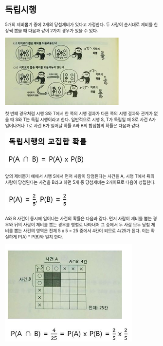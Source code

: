 # 독립시행

5개의 제비뽑기 중에 2개의 당첨제비가 있다고 가정한다. 두 사람이 순서대로 제비를 한 장씩 뽑을 때 다음과 같이 2가지 경우가 있을 수 있다.

![](./Figure/Independent_Trial1.JPG)

첫 번쨰 경우처럼 시행 S와 T에서 한 쪽의 시행 결과가 다른 쪽의 시행 결과와 관계가 없을 때 S와 T는 독립 시행이라고 한다. 일반적으로 시행 S, T가 독립일 때 S로 사건 A가 일어나거나 T로 사건 B가 일어날 확률 A와 B의 합집합의 확률은 다음과 같다. 

![](./Figure/Independent_Trial2.JPG)



앞의 제비뽑기 예에서 시행 S에서 먼저 사람이 당첨된다는 사건을 A, 시행 T에서 뒤의 사람이 당첨된다는 사건을 B라고 하면 5개 중 당첨제비는 2개이므로 다음이 성립한다.

![](./Figure/Independent_Trial3.JPG)

A와 B 사건이 동시에 일어나는 사건의 확률은 다음과 같다. 먼저 사람이 제비를 뽑는 경우와 뒤의 사람이 제비를 뽑는 경우를 행렬로 나타내어 그 중에서 두 사람 모두 당첨 제비를 뽑는 사건의 영역은 전체 5 x 5 = 25 중에서 4칸이 되므로 4/25가 된다. 이는 확실하게 P(A) * P(B)와 일치 한다. 

![](./Figure/Independent_Trial4.JPG)